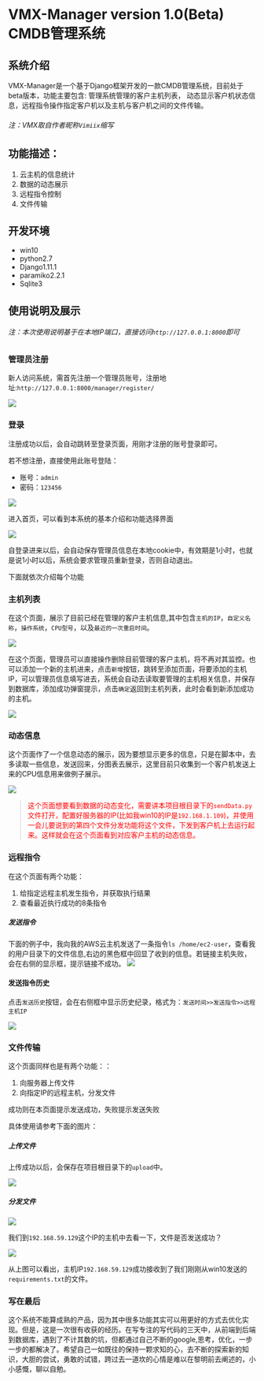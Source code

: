 # VMX-Manager version 1.0(Beta) CMDB管理系统

## 系统介绍

VMX-Manager是一个基于Django框架开发的一款CMDB管理系统，目前处于beta版本，功能主要包含: 管理系统管理的客户主机列表， 动态显示客户机状态信息，远程指令操作指定客户机以及主机与客户机之间的文件传输。

###### 注：VMX取自作者昵称`Vimiix`缩写

## 功能描述：

1. 云主机的信息统计
2. 数据的动态展示
3. 远程指令控制
4. 文件传输

## 开发环境

- win10
- python2.7
- Django1.11.1
- paramiko2.2.1
- Sqlite3

## 使用说明及展示

###### *注：本次使用说明基于在本地IP端口，直接访问`http://127.0.0.1:8000`即可*

### 管理员注册

新人访问系统，需首先注册一个管理员账号，注册地址:`http://127.0.0.1:8000/manager/register/`

![](/static/img/readme/register.png)

### 登录

注册成功以后，会自动跳转至登录页面，用刚才注册的账号登录即可。

若不想注册，直接使用此账号登陆：

- 账号：`admin`
- 密码：`123456`

![](/static/img/readme/login.png)

进入首页，可以看到本系统的基本介绍和功能选择界面

![](/static/img/readme/index.png)

自登录进来以后，会自动保存管理员信息在本地cookie中，有效期是1小时，也就是说1小时以后，系统会要求管理员重新登录，否则自动退出。

下面就依次介绍每个功能

### 主机列表

在这个页面，展示了目前已经在管理的客户主机信息,其中包含`主机的IP`，`自定义名称`，`操作系统`，`CPU型号`，以及`最近的一次重启时间`。

![](/static/img/readme/host.png)

在这个页面，管理员可以直接操作删除目前管理的客户主机，将不再对其监控。也可以添加一个新的主机进来，点击`新增`按钮，跳转至添加页面，将要添加的主机IP，可以管理员信息填写进去，系统会自动去读取要管理的主机相关信息，并保存到数据库，添加成功弹窗提示，点击`确定`返回到主机列表，此时会看到新添加成功的主机。

![](/static/img/readme/add_host.png)

### 动态信息

这个页面作了一个信息动态的展示，因为要想显示更多的信息，只是在脚本中，去多读取一些信息，发送回来，分图表去展示，这里目前只收集到一个客户机发送上来的CPU信息用来做例子展示。

![](/static/img/readme/cpu.png)

> <font color='red'>这个页面想要看到数据的动态变化，需要讲本项目根目录下的`sendData.py`文件打开，配置好服务器的IP(比如我win10的IP是`192.168.1.109`)，并使用一会儿要说到的第四个文件分发功能将这个文件，下发到客户机上去运行起来。这样就会在这个页面看到对应客户主机的动态信息。</font>

### 远程指令

在这个页面有两个功能：

1. 给指定远程主机发生指令，并获取执行结果
2. 查看最近执行成功的8条指令


##### 发送指令
下面的例子中，我向我的AWS云主机发送了一条指令`ls /home/ec2-user`，查看我的用户目录下的文件信息,右边的黑色框中回显了收到的信息。若链接主机失败，会在右侧的显示框，提示链接不成功。
![](/static/img/readme/remote.png)

#### 发送指令历史

点击`发送历史`按钮，会在右侧框中显示历史纪录，格式为：`发送时间>>发送指令>>远程主机IP`

![](/static/img/readme/history.png)

### 文件传输

这个页面同样也是有两个功能：：

1. 向服务器上传文件
2. 向指定IP的远程主机，分发文件

成功则在本页面提示发送成功，失败提示发送失败

具体使用请参考下面的图片：

##### 上传文件

上传成功以后，会保存在项目根目录下的`upload`中。

![](/static/img/readme/upload.png)

##### 分发文件

![](/static/img/readme/put.png)

我们到`192.168.59.129`这个IP的主机中去看一下，文件是否发送成功？

![](/static/img/readme/verify.png)

从上图可以看出，主机IP`192.168.59.129`成功接收到了我们刚刚从win10发送的`requirements.txt`的文件。

### 写在最后

这个系统不能算成熟的产品，因为其中很多功能其实可以用更好的方式去优化实现。但是，这是一次很有收获的经历。在写专注的写代码的三天中，从前端到后端到数据库，遇到了不计其数的坑，但都通过自己不断的google,思考，优化，一步一步的都解决了。希望自己一如既往的保持一颗求知的心，去不断的探索新的知识，大胆的尝试，勇敢的试错，跨过去一道坎的心情是难以在黎明前去阐述的，小小感慨，聊以自勉。


### 